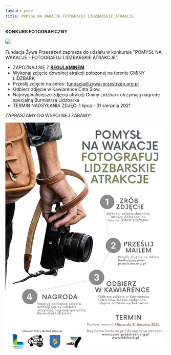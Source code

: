 ```yaml
---
layout: page
title: POMYSŁ NA WAKACJE-FOTOGRAFUJ LIDZBARSKIE ATRAKCJE
---
```

**KONKURS FOTOGRAFICZNY**

![](/assets/pomysł-na-wakacje.png)

Fundacja Żywa Przestrzeń zaprasza do udziału w konkursie ”POMYSŁ NA WAKACJE - FOTOGRAFUJ LIDZBARSKIE ATRAKCJE”.

* ZAPOZNAJ SIĘ Z **[REGULAMINEM](assets/regulamin-konkursu-pomysł-na-wakacje-fotografuj-lidzbarskie-atrakcje.pdf)**
* Wykonaj zdjęcie dowolnej atrakcji położonej na terenie GMINY LIDZBARK
* Prześlij zdjęcie na adres: [fundacja@zywa-przestrzen.org.pl](mailto:fundacja@zywa-przestrzen.org.pl)
* Odbierz zdjęcie w Kawiarence Citta Slow
* Najoryginalniejsze zdjęcia atrakcji Gminy Lidzbark otrzymają nagrodę specjalną Burmistrza Lidzbarka
* TERMIN NADSYŁANIA ZDJĘĆ: 1 lipca - 31 sierpnia 2021

ZAPRASZAMY DO WSPÓLNEJ ZABAWY!

![](/assets/plakat-konkurs-fotograficzny.png)